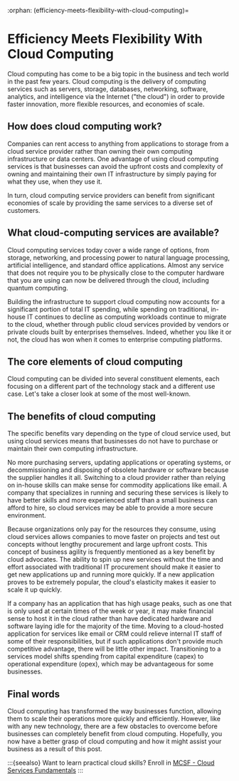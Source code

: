 :orphan:
(efficiency-meets-flexibility-with-cloud-computing)=

# Efficiency Meets Flexibility With Cloud Computing

Cloud computing has come to be a big topic in the business and tech world in the past few years. Cloud computing is the delivery of computing services such as servers, storage, databases, networking, software, analytics, and intelligence via the Internet ("the cloud") in order to provide faster innovation, more flexible resources, and economies of scale.

## How does cloud computing work?

Companies can rent access to anything from applications to storage from a cloud service provider rather than owning their own computing infrastructure or data centers.
One advantage of using cloud computing services is that businesses can avoid the upfront costs and complexity of owning and maintaining their own IT infrastructure by simply paying for what they use, when they use it.

In turn, cloud computing service providers can benefit from significant economies of scale by providing the same services to a diverse set of customers.

## What cloud-computing services are available?

Cloud computing services today cover a wide range of options, from storage, networking, and processing power to natural language processing, artificial intelligence, and standard office applications. Almost any service that does not require you to be physically close to the computer hardware that you are using can now be delivered through the cloud, including quantum computing.

Building the infrastructure to support cloud computing now accounts for a significant portion of total IT spending, while spending on traditional, in-house IT continues to decline as computing workloads continue to migrate to the cloud, whether through public cloud services provided by vendors or private clouds built by enterprises themselves.
Indeed, whether you like it or not, the cloud has won when it comes to enterprise computing platforms.

## The core elements of cloud computing

Cloud computing can be divided into several constituent elements, each focusing on a different part of the technology stack and a different use case. Let's take a closer look at some of the most well-known.

## The benefits of cloud computing

The specific benefits vary depending on the type of cloud service used, but using cloud services means that businesses do not have to purchase or maintain their own computing infrastructure.

No more purchasing servers, updating applications or operating systems, or decommissioning and disposing of obsolete hardware or software because the supplier handles it all. Switching to a cloud provider rather than relying on in-house skills can make sense for commodity applications like email. A company that specializes in running and securing these services is likely to have better skills and more experienced staff than a small business can afford to hire, so cloud services may be able to provide a more secure environment.

Because organizations only pay for the resources they consume, using cloud services allows companies to move faster on projects and test out concepts without lengthy procurement and large upfront costs. This concept of business agility is frequently mentioned as a key benefit by cloud advocates. The ability to spin up new services without the time and effort associated with traditional IT procurement should make it easier to get new applications up and running more quickly. If a new application proves to be extremely popular, the cloud's elasticity makes it easier to scale it up quickly.

If a company has an application that has high usage peaks, such as one that is only used at certain times of the week or year, it may make financial sense to host it in the cloud rather than have dedicated hardware and software laying idle for the majority of the time. Moving to a cloud-hosted application for services like email or CRM could relieve internal IT staff of some of their responsibilities, but if such applications don't provide much competitive advantage, there will be little other impact. Transitioning to a services model shifts spending from capital expenditure (capex) to operational expenditure (opex), which may be advantageous for some businesses.

## Final words

Cloud computing has transformed the way businesses function, allowing them to scale their operations more quickly and efficiently. However, like with any new technology, there are a few obstacles to overcome before businesses can completely benefit from cloud computing. Hopefully, you now have a better grasp of cloud computing and how it might assist your business as a result of this post.

:::{seealso}
Want to learn practical cloud skills? Enroll in [MCSF - Cloud Services Fundamentals](https://www.mosse-institute.com/certifications/mcsf-cloud-services-fundamentals.html)
:::
